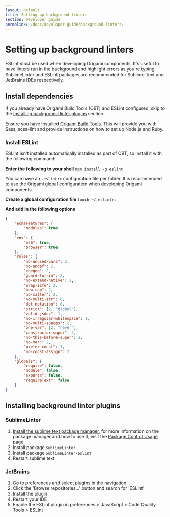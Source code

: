 ```yaml
---
layout: default
title: Setting up background linters
section: Developer guide
permalink: /docs/developer-guide/background-linters/
---
```


# Setting up background linters

ESLint *must* be used when developing Origami components. It's useful to have linters run in the background and highlight errors as you're typing. SublimeLinter and ESLint packages are recommended for Sublime Text and JetBrains IDEs respectively.

## Install dependencies

If you already have Origami Build Tools (OBT) and ESLint configured, skip to the [Installing background linter plugins](#Installing-background-linter-plugins) section.

Ensure you have installed [Origami Build Tools](https://www.npmjs.com/package/origami-build-tools). This will provide you with Sass, scss-lint and provide instructions on how to set up Node.js and Ruby. 

### Install ESLint

ESLint isn't installed automatically installed as part of OBT, so install it with the following command:

**Enter the following to your shell**
`npm install -g eslint`

You can have an `.eslintrc` configuration file per folder. It is recommended to use the Origami global configuration when developing Origami components.

**Create  a global configuration file**
`touch ~/.eslintrc`

**And add in the following options**
```json
{
	"ecmaFeatures": {
		"modules": true
	},
	"env": {
		"es6": true,
		"browser": true
	},
	"rules": {
		"no-unused-vars": 2,
		"no-undef": 2,
		"eqeqeq": 2,
		"guard-for-in": 2,
		"no-extend-native": 2,
		"wrap-iife": 2,
		"new-cap": 2,
		"no-caller": 2,
		"no-multi-str": 0,
		"dot-notation": 0,
		"strict": [2, "global"],
		"valid-jsdoc": 1,
		"no-irregular-whitespace": 1,
		"no-multi-spaces": 2,
		"one-var": [2, "never"],
		"constructor-super": 2,
		"no-this-before-super": 2,
		"no-var": 2,
		"prefer-const": 1,
		"no-const-assign": 2
	},
	"globals": {
		"require": false,
		"module": false,
		"exports": false,
		"requireText": false
	}
}
```

## Installing background linter plugins

### SublimeLinter

1. [Install the sublime text package manager](https://packagecontrol.io/installation), for more information on the package manager and how to use it, visit the [Package Control Usage page](https://packagecontrol.io/docs/usage).
2. Install package  `SublimeLinter`
3. Install package `SublimeLinter-eslint`
4. Restart sublime text

### JetBrains

1. Go to preferences and select plugins in the navigation
2. Click the 'Browse repositories...' button and search for 'ESLint'
3. Install the plugin
4. Restart your IDE
5. Enable the ESLint plugin in preferences > JavaScript > Code Quality Tools > ESLint
